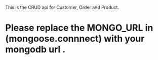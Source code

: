This is the CRUD api for Customer, Order and Product. 

# Please replace the MONGO_URL in (mongoose.connnect) with your mongodb url .

